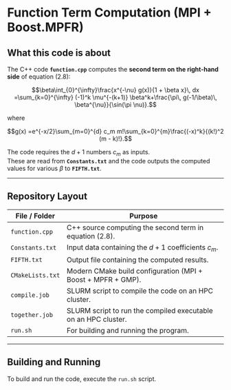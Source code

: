 # Function Term Computation (MPI + Boost.MPFR)

## What this code is about

The C++ code **`function.cpp`** computes the **second term on the right-hand side** of equation (2.8):

$$\beta\int_{0}^{\infty}\frac{x^{-\nu} g(x)}{1 + \beta x}\, dx =\sum_{k=0}^{\infty} (-1)^k \mu^{-(k+1)} \beta^k+\frac{\pi\, g(-1/\beta)\, \beta^{\nu}}{\sin(\pi \nu)}.$$

where

$$g(x) =e^{-x/2}\sum_{m=0}^{d} c_m m!\sum_{k=0}^{m}\frac{(-x)^k}{(k!)^2 (m - k)!}.$$

The code requires the $d + 1$ numbers $c_m$ as inputs.  
These are read from **`Constants.txt`** and the code outputs the computed values for various $\beta$ to **`FIFTH.txt`**.

---

## Repository Layout

| File / Folder     | Purpose                                                                 |
|-------------------|-------------------------------------------------------------------------|
| `function.cpp`    | C++ source computing the second term in equation (2.8).                 |
| `Constants.txt`   | Input data containing the $d + 1$ coefficients $c_m$.                   |
| `FIFTH.txt`       | Output file containing the computed results.                             |
| `CMakeLists.txt`  | Modern CMake build configuration (MPI + Boost + MPFR + GMP).            |
| `compile.job`     | SLURM script to compile the code on an HPC cluster.                     |
| `together.job`    | SLURM script to run the compiled executable on an HPC cluster.          |
| `run.sh`         | For building and running the program. |

---

## Building and Running
To build and run the code, execute the `run.sh` script. 
